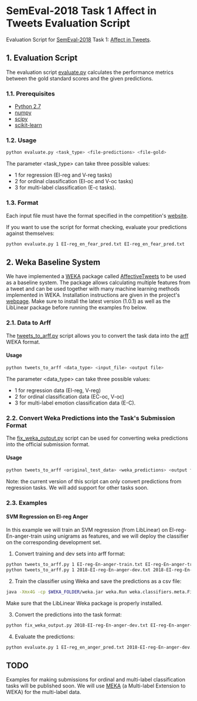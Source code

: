 # SemEval-2018 Task 1 Affect in Tweets Evaluation Script
Evaluation Script for [SemEval-2018](http://alt.qcri.org/semeval2018/) Task 1: [Affect in Tweets](http://www.saifmohammad.com/WebPages/affectintweets.htm).  


## 1. Evaluation Script
The evaluation script [evaluate.py](evaluate.py) calculates the performance metrics between the gold standard scores and the given predictions. 


### 1.1. Prerequisites
* [Python 2.7](https://www.python.org/download/releases/2.7/)
* [numpy](http://www.numpy.org/)
* [scipy](http://www.scipy.org/)
* [scikit-learn](http://scikit-learn.org)
### 1.2. Usage


 ```bash
python evaluate.py <task_type> <file-predictions> <file-gold> 
```

The parameter <task_type> can take three possible values:
* 1 for regression (EI-reg and V-reg tasks)
* 2 for ordinal classification (EI-oc and V-oc tasks)
* 3 for multi-label classification (E-c tasks).



### 1.3. Format
Each input file must have the format specified in the competition's [website](http://www.saifmohammad.com/WebPages/affectintweets.htm).  

If you want to use the script for format checking, evaluate your predictions against themselves:

 ```bash
python evaluate.py 1 EI-reg_en_fear_pred.txt EI-reg_en_fear_pred.txt
```

## 2. Weka Baseline System
We have implemented a [WEKA](http://www.cs.waikato.ac.nz/~ml/weka/) package called [AffectiveTweets](https://affectivetweets.cms.waikato.ac.nz/) to be used as a baseline system. The package allows calculating multiple features from a tweet and can be used together with many machine learning methods implemented in WEKA. Installation instructions are given in the project's [webpage](https://affectivetweets.cms.waikato.ac.nz/install/). Make sure to install the latest version (1.0.1) as well as the LibLinear package before running the examples fro below.  

### 2.1. Data to Arff

The [tweets_to_arff.py](tweets_to_arff.py) script allows you to convert the task data into the [arff](http://weka.wikispaces.com/ARFF) WEKA format.

#### Usage

 ```bash
python tweets_to_arff <data_type> <input_file> <output file>
```

The parameter <data_type> can take three possible values:
* 1 for regression data (EI-reg, V-reg)
* 2 for ordinal classification data (EC-oc, V-oc)
* 3 for multi-label emotion classification data (E-C).


### 2.2.  Convert Weka Predictions into the Task's Submission Format

The [fix_weka_output.py](fix_weka_output.py) script can be used for converting weka predictions into the official submission format.   

#### Usage

 ```bash
python tweets_to_arff <original_test_data> <weka_predictions> <output file>
```

Note: the current version of this script can only convert predictions from regression tasks. We will add support for other tasks soon.


### 2.3. Examples

#### SVM Regression on EI-reg Anger
In this example we will train an SVM regression (from LibLinear) on EI-reg-En-anger-train using unigrams as features, and we will deploy the classifier on the corresponding development set.


1. Convert training and dev sets into arff format:

 ```bash
python tweets_to_arff.py 1 EI-reg-En-anger-train.txt EI-reg-En-anger-train.arff
python tweets_to_arff.py 1 2018-EI-reg-En-anger-dev.txt 2018-EI-reg-En-anger-dev.arff
```


2. Train the classifier using Weka and save the predictions as a csv file:

 ```bash
java -Xmx4G -cp $WEKA_FOLDER/weka.jar weka.Run weka.classifiers.meta.FilteredClassifier -t EI-reg-En-anger-train.arff -T 2018-EI-reg-En-anger-dev.arff -classifications "weka.classifiers.evaluation.output.prediction.CSV -use-tab -p first-last -file EI-reg-En-anger-weka-predictions.csv" -F "weka.filters.MultiFilter -F \"weka.filters.unsupervised.attribute.TweetToSparseFeatureVector -E 5 -D 3 -I 0 -F -M 2 -G 0 -taggerFile $HOME/wekafiles/packages/AffectiveTweets/resources/model.20120919 -wordClustFile $HOME/wekafiles/packages/AffectiveTweets/resources/50mpaths2.txt.gz -Q 1 -stemmer weka.core.stemmers.NullStemmer -stopwords-handler \\\"weka.core.stopwords.Null \\\" -I 2 -U -tokenizer \\\"weka.core.tokenizers.TweetNLPTokenizer \\\"\" -F \"weka.filters.unsupervised.attribute.Reorder -R 5-last,4\"" -W weka.classifiers.functions.LibLINEAR -- -S 12 -C 1.0 -E 0.001 -B 1.0 -L 0.1 -I 1000
```

 Make sure that the LibLinear Weka package is properly installed. 

3. Convert the predictions into the task format:

 ```bash
python fix_weka_output.py 2018-EI-reg-En-anger-dev.txt EI-reg-En-anger-weka-predictions.csv EI-reg_en_anger_pred.txt
 ```
 
4. Evaluate the predictions: 
 
 ```bash
python evaluate.py 1 EI-reg_en_anger_pred.txt 2018-EI-reg-En-anger-dev.txt 
 ```
 
 ## TODO
 Examples for making submissions for ordinal and multi-label classification tasks will be published soon. We will use [MEKA](http://meka.sourceforge.net/) (a Multi-label Extension to WEKA)  for the multi-label data.
